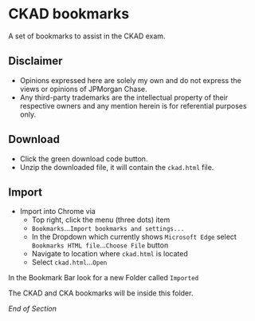 # CKAD bookmarks
A set of bookmarks to assist in the CKAD exam.

## Disclaimer

- Opinions expressed here are solely my own and do not express the views or opinions of JPMorgan Chase.
- Any third-party trademarks are the intellectual property of their respective owners and any mention herein is for referential purposes only.

## Download
* Click the green download code button.
* Unzip the downloaded file, it will contain the `ckad.html` file.

## Import
* Import into Chrome via
  * Top right, click the menu (three dots) item
  * `Bookmarks`...`Import bookmarks and settings...`
  * In the Dropdown which currently shows `Microsoft Edge` select `Bookmarks HTML file`...`Choose File` button
  * Navigate to location where `ckad.html` is located
  * Select `ckad.html`...`Open`

In the Bookmark Bar look for a new Folder called `Imported`

The CKAD and CKA bookmarks will be inside this folder.

*End of Section*

